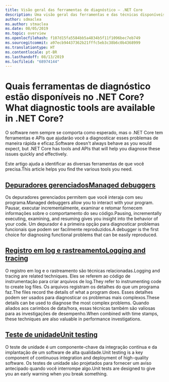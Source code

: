 ```yaml
---
title: Visão geral das ferramentas de diagnóstico – .NET Core
description: Uma visão geral das ferramentas e das técnicas disponíveis para diagnosticar aplicativos .NET Core.
author: sdmaclea
ms.author: stmaclea
ms.date: 08/05/2019
ms.topic: overview
ms.openlocfilehash: f107d15fa5584bb5a4834b5f11f1096bec7eb749
ms.sourcegitcommit: a97ecb94437362b21fffc5eb3c38b6c0b4368999
ms.translationtype: HT
ms.contentlocale: pt-BR
ms.lasthandoff: 08/13/2019
ms.locfileid: "68974144"
---
```

# <a name="what-diagnostic-tools-are-available-in-net-core"></a><span data-ttu-id="7f53b-103">Quais ferramentas de diagnóstico estão disponíveis no .NET Core?</span><span class="sxs-lookup"><span data-stu-id="7f53b-103">What diagnostic tools are available in .NET Core?</span></span>

<span data-ttu-id="7f53b-104">O software nem sempre se comporta como esperado, mas o .NET Core tem ferramentas e APIs que ajudarão você a diagnosticar esses problemas de maneira rápida e eficaz.</span><span class="sxs-lookup"><span data-stu-id="7f53b-104">Software doesn't always behave as you would expect, but .NET Core has tools and APIs that will help you diagnose these issues quickly and effectively.</span></span>

<span data-ttu-id="7f53b-105">Este artigo ajuda a identificar as diversas ferramentas de que você precisa.</span><span class="sxs-lookup"><span data-stu-id="7f53b-105">This article helps you find the various tools you need.</span></span>

## <a name="managed-debuggersmanaged-debuggersmd"></a>[<span data-ttu-id="7f53b-106">Depuradores gerenciados</span><span class="sxs-lookup"><span data-stu-id="7f53b-106">Managed debuggers</span></span>](managed-debuggers.md)
<span data-ttu-id="7f53b-107">Os depuradores gerenciados permitem que você interaja com seu programa.</span><span class="sxs-lookup"><span data-stu-id="7f53b-107">Managed debuggers allow you to interact with your program.</span></span> <span data-ttu-id="7f53b-108">Pausar, executar incrementalmente, examinar e retomar fornecem informações sobre o comportamento do seu código.</span><span class="sxs-lookup"><span data-stu-id="7f53b-108">Pausing, incrementally executing, examining,  and resuming gives you insight into the behavior of your code.</span></span> <span data-ttu-id="7f53b-109">Um depurador é a primeira opção para diagnosticar problemas funcionais que podem ser facilmente reproduzidos.</span><span class="sxs-lookup"><span data-stu-id="7f53b-109">A debugger is the first choice for diagnosing functional problems that can be easily reproduced.</span></span>

## <a name="logging-and-tracinglogging-tracingmd"></a>[<span data-ttu-id="7f53b-110">Registro em log e rastreamento</span><span class="sxs-lookup"><span data-stu-id="7f53b-110">Logging and tracing</span></span>](logging-tracing.md)
<span data-ttu-id="7f53b-111">O registro em log e o rastreamento são técnicas relacionadas.</span><span class="sxs-lookup"><span data-stu-id="7f53b-111">Logging and tracing are related techniques.</span></span> <span data-ttu-id="7f53b-112">Eles se referem ao código de instrumentação para criar arquivos de log.</span><span class="sxs-lookup"><span data-stu-id="7f53b-112">They refer to instrumenting code to create log files.</span></span> <span data-ttu-id="7f53b-113">Os arquivos registram os detalhes do que um programa faz.</span><span class="sxs-lookup"><span data-stu-id="7f53b-113">The files record the details of what a program does.</span></span> <span data-ttu-id="7f53b-114">Esses detalhes podem ser usados para diagnosticar os problemas mais complexos.</span><span class="sxs-lookup"><span data-stu-id="7f53b-114">These details can be used to diagnose the most complex problems.</span></span> <span data-ttu-id="7f53b-115">Quando aliados aos carimbos de data/hora, essas técnicas também são valiosas para as investigações de desempenho.</span><span class="sxs-lookup"><span data-stu-id="7f53b-115">When combined with time stamps, these techniques are also valuable in performance investigations.</span></span>

## <a name="unit-testingtestingindexmd"></a>[<span data-ttu-id="7f53b-116">Teste de unidade</span><span class="sxs-lookup"><span data-stu-id="7f53b-116">Unit testing</span></span>](../testing/index.md)
<span data-ttu-id="7f53b-117">O teste de unidade é um componente-chave da integração contínua e da implantação de um software de alta qualidade.</span><span class="sxs-lookup"><span data-stu-id="7f53b-117">Unit testing is a key component of continuous integration and deployment of high-quality software.</span></span> <span data-ttu-id="7f53b-118">Os testes de unidade são projetados para fornecer um aviso antecipado quando você interrompe algo.</span><span class="sxs-lookup"><span data-stu-id="7f53b-118">Unit tests are designed to give you an early warning when you break something.</span></span>
